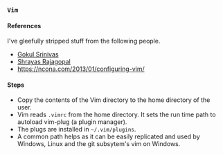 ### `Vim`

#### References  
I've gleefully stripped stuff from the following people.
- [Gokul Srinivas](https://github.com/GokulSrinivas)
- [Shrayas Rajagopal](https://github.com/shrayasr)
- https://ncona.com/2013/01/configuring-vim/

#### Steps
- Copy the contents of the Vim directory to the home directory of the user.
- Vim reads `.vimrc` from the home directory. It sets the run time path to autoload
vim-plug (a plugin manager).
- The plugs are installed in `~/.vim/plugins`. 
- A common path helps as it can be easily replicated and used by Windows, Linux and
the git subsytem's vim on Windows.
